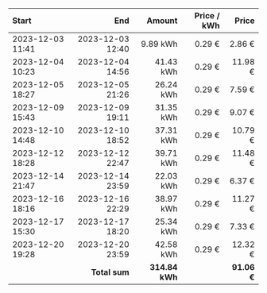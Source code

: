 | Start            |              End |         Amount | Price / kWh |       Price |
| :--------------- | ---------------: | -------------: | ----------: | ----------: |
| 2023-12-03 11:41 | 2023-12-03 12:40 |       9.89 kWh |      0.29 € |      2.86 € |
| 2023-12-04 10:23 | 2023-12-04 14:56 |      41.43 kWh |      0.29 € |     11.98 € |
| 2023-12-05 18:27 | 2023-12-05 21:26 |      26.24 kWh |      0.29 € |      7.59 € |
| 2023-12-09 15:43 | 2023-12-09 19:11 |      31.35 kWh |      0.29 € |      9.07 € |
| 2023-12-10 14:48 | 2023-12-10 18:52 |      37.31 kWh |      0.29 € |     10.79 € |
| 2023-12-12 18:28 | 2023-12-12 22:47 |      39.71 kWh |      0.29 € |     11.48 € |
| 2023-12-14 21:47 | 2023-12-14 23:59 |      22.03 kWh |      0.29 € |      6.37 € |
| 2023-12-16 18:16 | 2023-12-16 22:29 |      38.97 kWh |      0.29 € |     11.27 € |
| 2023-12-17 15:30 | 2023-12-17 18:20 |      25.34 kWh |      0.29 € |      7.33 € |
| 2023-12-20 19:28 | 2023-12-20 23:59 |      42.58 kWh |      0.29 € |     12.32 € |
|                  |    **Total sum** | **314.84 kWh** |             | **91.06 €** |